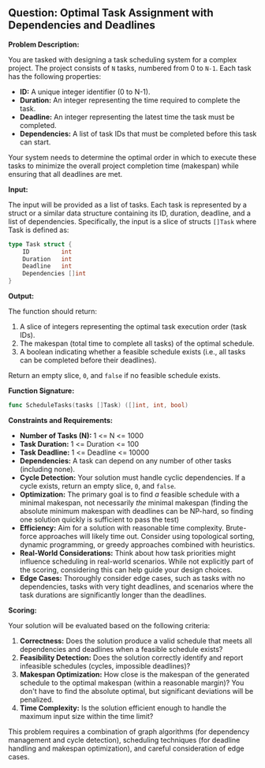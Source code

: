 ## Question: Optimal Task Assignment with Dependencies and Deadlines

**Problem Description:**

You are tasked with designing a task scheduling system for a complex project. The project consists of `N` tasks, numbered from 0 to `N-1`. Each task has the following properties:

*   **ID:** A unique integer identifier (0 to N-1).
*   **Duration:** An integer representing the time required to complete the task.
*   **Deadline:** An integer representing the latest time the task must be completed.
*   **Dependencies:** A list of task IDs that must be completed before this task can start.

Your system needs to determine the optimal order in which to execute these tasks to minimize the overall project completion time (makespan) while ensuring that all deadlines are met.

**Input:**

The input will be provided as a list of tasks. Each task is represented by a struct or a similar data structure containing its ID, duration, deadline, and a list of dependencies. Specifically, the input is a slice of structs `[]Task` where Task is defined as:

```go
type Task struct {
	ID         int
	Duration   int
	Deadline   int
	Dependencies []int
}
```

**Output:**

The function should return:

1.  A slice of integers representing the optimal task execution order (task IDs).
2.  The makespan (total time to complete all tasks) of the optimal schedule.
3.  A boolean indicating whether a feasible schedule exists (i.e., all tasks can be completed before their deadlines).

Return an empty slice, `0`, and `false` if no feasible schedule exists.

**Function Signature:**

```go
func ScheduleTasks(tasks []Task) ([]int, int, bool)
```

**Constraints and Requirements:**

*   **Number of Tasks (N):** 1 <= N <= 1000
*   **Task Duration:** 1 <= Duration <= 100
*   **Task Deadline:** 1 <= Deadline <= 10000
*   **Dependencies:** A task can depend on any number of other tasks (including none).
*   **Cycle Detection:** Your solution must handle cyclic dependencies. If a cycle exists, return an empty slice, `0`, and `false`.
*   **Optimization:** The primary goal is to find *a* feasible schedule with a minimal makespan, not necessarily *the* minimal makespan (finding the absolute minimum makespan with deadlines can be NP-hard, so finding one solution quickly is sufficient to pass the test)
*   **Efficiency:** Aim for a solution with reasonable time complexity. Brute-force approaches will likely time out. Consider using topological sorting, dynamic programming, or greedy approaches combined with heuristics.
*   **Real-World Considerations:** Think about how task priorities might influence scheduling in real-world scenarios. While not explicitly part of the scoring, considering this can help guide your design choices.
*   **Edge Cases:** Thoroughly consider edge cases, such as tasks with no dependencies, tasks with very tight deadlines, and scenarios where the task durations are significantly longer than the deadlines.

**Scoring:**

Your solution will be evaluated based on the following criteria:

1.  **Correctness:** Does the solution produce a valid schedule that meets all dependencies and deadlines when a feasible schedule exists?
2.  **Feasibility Detection:** Does the solution correctly identify and report infeasible schedules (cycles, impossible deadlines)?
3.  **Makespan Optimization:** How close is the makespan of the generated schedule to the optimal makespan (within a reasonable margin)? You don't have to find the absolute optimal, but significant deviations will be penalized.
4.  **Time Complexity:** Is the solution efficient enough to handle the maximum input size within the time limit?

This problem requires a combination of graph algorithms (for dependency management and cycle detection), scheduling techniques (for deadline handling and makespan optimization), and careful consideration of edge cases.
